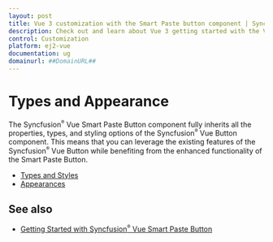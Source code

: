 ```yaml
---
layout: post
title: Vue 3 customization with the Smart Paste button component | Syncfusion
description: Check out and learn about Vue 3 getting started with the Vue SmartPasteButton component of Syncfusion Essential JS 2 and more details.
control: Customization
platform: ej2-vue
documentation: ug
domainurl: ##DomainURL##
---
```


# Types and Appearance

The Syncfusion<sup style="font-size:70%">&reg;</sup> Vue Smart Paste Button component fully inherits all the properties, types, and styling options of the Syncfusion<sup style="font-size:70%">&reg;</sup> Vue Button component. This means that you can leverage the existing features of the Syncfusion<sup style="font-size:70%">&reg;</sup> Vue Button while benefiting from the enhanced functionality of the Smart Paste Button.

* [Types and Styles](https://ej2.syncfusion.com/vue/documentation/button/types-and-styles)
* [Appearances](https://ej2.syncfusion.com/vue/documentation/button/style-and-appearance)

## See also

* [Getting Started with Syncfusion<sup style="font-size:70%">&reg;</sup> Vue Smart Paste Button](./vue-3-getting-started)